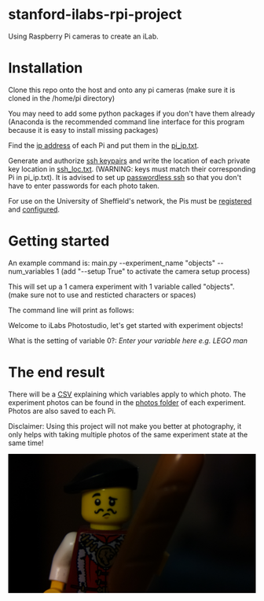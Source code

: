 # stanford-ilabs-rpi-project
Using Raspberry Pi cameras to create an iLab.

# Installation
Clone this repo onto the host and onto any pi cameras (make sure it is cloned in the /home/pi directory)

You may need to add some python packages if you don't have them already (Anaconda is the recommended command line interface for this program because it is easy to install missing packages) 

Find the [ip address](https://www.raspberrypistarterkits.com/how-to/find-raspberry-pi-ip-address/) of each Pi and put them in the [pi_ip.txt](https://github.com/Mattias421/stanford-ilabs-rpi-project/blob/main/pi_ip.txt).

Generate and authorize [ssh keypairs](https://www.raspberrypi.com/documentation/computers/remote-access.html) and write the location of each private key location in [ssh_loc.txt](https://github.com/Mattias421/stanford-ilabs-rpi-project/blob/main/ssh_loc.txt). (WARNING: keys must match their corresponding Pi in pi_ip.txt). It is advised to set up [passwordless ssh](https://raspi.tv/2012/how-to-set-up-keys-and-disable-password-login-for-ssh-on-your-raspberry-pi) so that you don't have to enter passwords for each photo taken.

For use on the University of Sheffield's network, the Pis must be [registered](https://csrs.shef.ac.uk/wirelessregister.php) and [configured](https://blog.sebastian-martens.de/development/raspberry-pi-hidden-ssid/).

# Getting started
An example command is: main.py --experiment_name "objects" --num_variables 1 (add "--setup True" to activate the camera setup process)

This will set up a 1 camera experiment with 1 variable called "objects". (make sure not to use and resticted characters or spaces)

The command line will print as follows:

Welcome to iLabs Photostudio, let's get started with experiment objects!

What is the setting of variable 0?: *Enter your variable here e.g. LEGO man*

# The end result
There will be a [CSV](https://github.com/Mattias421/stanford-ilabs-rpi-project/blob/main/experiments/objects/objects.csv) explaining which variables apply to which photo. The experiment photos can be found in the [photos folder](https://github.com/Mattias421/stanford-ilabs-rpi-project/tree/main/experiments/objects/photos) of each experiment. Photos are also saved to each Pi.

Disclaimer: Using this project will not make you better at photography, it only helps with taking multiple photos of the same experiment state at the same time!

![legoman_photo](/experiments/objects/photos/photo1_cam1.jpg)
